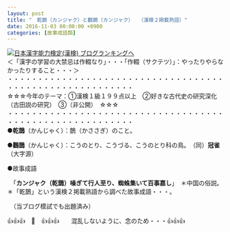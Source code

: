```yaml
---
layout: post
title: "　乾鵲（カンジャク）と鸛鵲（カンジャク）　　（漢検２掲載熟語）"
date: 2016-11-03 00:00:00 +0900
categories: [故事成語類]
---
```


[![](/syuusyuu9701/assets/images/-乾鵲（カンジャク）と鸛鵲（カンジャク）-（漢検２掲載熟語）-br_c_3028_1.gif)](http://blog.with2.net/link.php?1659096:3028 "日本漢字能力検定(漢検) ブログランキングへ")[日本漢字能力検定(漢検) ブログランキングへ](http://blog.with2.net/link.php?1659096:3028)  
＜「漢字の学習の大禁忌は作輟なり」・・・「作輟（サクテツ）」：やったりやらなかったりすること・・・＞  
・・・・・・・・・・・・・・・・・・・・・・・・・・・・・・・・・・・・・・・・・・・・・・・・・・・・・・・・・  
☆☆☆今年のテーマ：①漢検１級１９９点以上　②好きな古代史の研究深化（古田説の研究）　③（非公開）　☆☆☆　　  
・・・・・・・・・・・・・・・・・・・・・・・・・・・・・・・・・・・・・・・・・・・・・・・・・・・・・・・・・  
●**乾鵲**（かんじゃく）：鵲（かささぎ）のこと。  
  
●**鸛鵲**（かんじゃく）：こうのとり、こうづる、こうのとり科の鳥。　（同）**冠雀**　　（大字源）  
  
  
●故事成語  
  
　「**カンジャク（乾鵲）噪ぎて行人至り、蜘蛛集いて百事嘉し**」　＊中国の俗説。＊「乾鵲」という漢検２掲載熟語から調べた故事成語・・・。  
  
　（当ブログ模試でも出題済み）  
  
👍👍👍　🐒　👍👍👍　　混乱しないように、念のため・・・👍👍👍